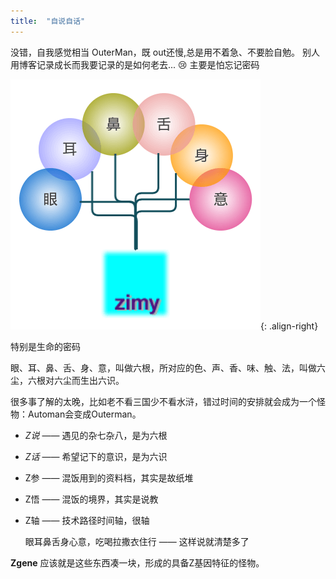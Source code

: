 ```yaml
---
title:  "自说自话"
---
```

  没错，自我感觉相当 OuterMan，既 out还慢,总是用不着急、不要脸自勉。
别人用博客记录成长而我要记录的是如何老去...  ​:cry:​ 主要是怕忘记密码

![tree](/assets/images/tree.png){: .align-right}

特别是生命的密码

眼、耳、鼻、舌、身、意，叫做六根，所对应的色、声、香、味、触、法，叫做六尘，六根对六尘而生出六识。

很多事了解的太晚，比如老不看三国少不看水浒，错过时间的安排就会成为一个怪物：Automan会变成Outerman。

*  *Z说*  ——  遇见的杂七杂八，是为六根

*  *Z话*  ——  希望记下的意识，是为六识

*  Z参  ——  混饭用到的资料档，其实是故纸堆

*  Z悟  ——  混饭的境界，其实是说教

*  Z轴  ——  技术路径时间轴，很轴

   眼耳鼻舌身心意，吃喝拉撒衣住行 ——  这样说就清楚多了

**Zgene**  应该就是这些东西凑一块，形成的具备Z基因特征的怪物。
